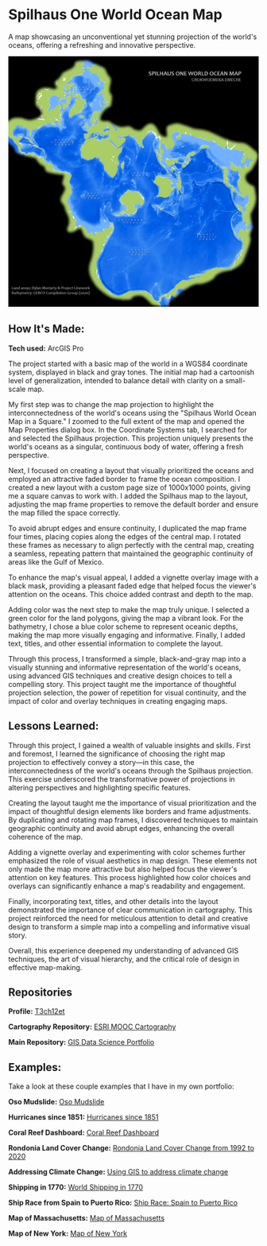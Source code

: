 # Spilhaus One World Ocean Map
A map showcasing an unconventional yet stunning projection of the world's oceans, offering a refreshing and innovative perspective.

<img src="./Spilhaus_Layout_EmekaEmeche.jpg" img alt = "Spilhaus Layout"/>

## How It's Made:

**Tech used:** ArcGIS Pro

The project started with a basic map of the world in a WGS84 coordinate system, displayed in black and gray tones. The initial map had a cartoonish level of generalization, intended to balance detail with clarity on a small-scale map.

My first step was to change the map projection to highlight the interconnectedness of the world's oceans using the "Spilhaus World Ocean Map in a Square." I zoomed to the full extent of the map and opened the Map Properties dialog box. In the Coordinate Systems tab, I searched for and selected the Spilhaus projection. This projection uniquely presents the world's oceans as a singular, continuous body of water, offering a fresh perspective.

Next, I focused on creating a layout that visually prioritized the oceans and employed an attractive faded border to frame the ocean composition. I created a new layout with a custom page size of 1000x1000 points, giving me a square canvas to work with. I added the Spilhaus map to the layout, adjusting the map frame properties to remove the default border and ensure the map filled the space correctly.

To avoid abrupt edges and ensure continuity, I duplicated the map frame four times, placing copies along the edges of the central map. I rotated these frames as necessary to align perfectly with the central map, creating a seamless, repeating pattern that maintained the geographic continuity of areas like the Gulf of Mexico.

To enhance the map's visual appeal, I added a vignette overlay image with a black mask, providing a pleasant faded edge that helped focus the viewer's attention on the oceans. This choice added contrast and depth to the map.

Adding color was the next step to make the map truly unique. I selected a green color for the land polygons, giving the map a vibrant look. For the bathymetry, I chose a blue color scheme to represent oceanic depths, making the map more visually engaging and informative. Finally, I added text, titles, and other essential information to complete the layout.

Through this process, I transformed a simple, black-and-gray map into a visually stunning and informative representation of the world's oceans, using advanced GIS techniques and creative design choices to tell a compelling story. This project taught me the importance of thoughtful projection selection, the power of repetition for visual continuity, and the impact of color and overlay techniques in creating engaging maps.

## Lessons Learned:

Through this project, I gained a wealth of valuable insights and skills. First and foremost, I learned the significance of choosing the right map projection to effectively convey a story—in this case, the interconnectedness of the world's oceans through the Spilhaus projection. This exercise underscored the transformative power of projections in altering perspectives and highlighting specific features.

Creating the layout taught me the importance of visual prioritization and the impact of thoughtful design elements like borders and frame adjustments. By duplicating and rotating map frames, I discovered techniques to maintain geographic continuity and avoid abrupt edges, enhancing the overall coherence of the map.

Adding a vignette overlay and experimenting with color schemes further emphasized the role of visual aesthetics in map design. These elements not only made the map more attractive but also helped focus the viewer's attention on key features. This process highlighted how color choices and overlays can significantly enhance a map's readability and engagement.

Finally, incorporating text, titles, and other details into the layout demonstrated the importance of clear communication in cartography. This project reinforced the need for meticulous attention to detail and creative design to transform a simple map into a compelling and informative visual story.

Overall, this experience deepened my understanding of advanced GIS techniques, the art of visual hierarchy, and the critical role of design in effective map-making.

## Repositories
**Profile:** [T3ch12et](https://github.com/T3ch12et)

**Cartography Repository:** [ESRI MOOC Cartography](https://github.com/T3ch12et/GIS-Data-Science-Portfolio/tree/main/ESRI-MOOC-Cartography)

**Main Repository:** [GIS Data Science Portfolio](https://github.com/T3ch12et/GIS-Data-Science-Portfolio)

## Examples:
Take a look at these couple examples that I have in my own portfolio:

**Oso Mudslide:** [Oso Mudslide](https://github.com/T3ch12et/GIS-Data-Science-Portfolio/tree/main/ESRI-MOOC-Cartography/Oso-Mudslide)

**Hurricanes since 1851:** [Hurricanes since 1851](https://github.com/T3ch12et/GIS-Data-Science-Portfolio/tree/main/ESRI-MOOC-Cartography/Hurricanes-since-1851) 

**Coral Reef Dashboard:** [Coral Reef Dashboard](https://github.com/T3ch12et/GIS-Data-Science-Portfolio/tree/main/ESRI-MOOC-GIS-for-Climate-Action/Coral-Reef-Dashboard)

**Rondonia Land Cover Change:** [Rondonia Land Cover Change from 1992 to 2020](https://github.com/T3ch12et/GIS-Data-Science-Portfolio/tree/main/ESRI-MOOC-GIS-for-Climate-Action/Rondonia-Land-Cover-Change)

**Addressing Climate Change:** [Using GIS to address climate change](https://github.com/T3ch12et/GIS-Data-Science-Portfolio/blob/main/ESRI-MOOC-GIS-for-Climate-Action/Addressing-Climate-Change/README.md)

**Shipping in 1770:** [World Shipping in 1770](https://github.com/T3ch12et/GIS-Data-Science-Portfolio/tree/main/ESRI-MOOC-Cartography/Shipping-in-1770)

**Ship Race from Spain to Puerto Rico:** [Ship Race: Spain to Puerto Rico](https://github.com/T3ch12et/GIS-Data-Science-Portfolio/tree/main/ESRI-MOOC-Cartography/Ship-Race-Spain-to-Puerto-Rico-1770)

**Map of Massachusetts:** [Map of Massachusetts](https://github.com/T3ch12et/GIS-Data-Science-Portfolio/tree/main/ESRI-MOOC-Cartography/Map-of-Massachusetts)

**Map of New York:** [Map of New York](https://github.com/T3ch12et/GIS-Data-Science-Portfolio/tree/main/ESRI-MOOC-Cartography/Map-of-New-York)
